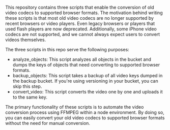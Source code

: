 This repository contains three scripts that enable the conversion of old video codecs to supported browser formats. The motivation behind writing these scripts is that most old video codecs are no longer supported by recent browsers or video players. Even legacy browsers or players that used flash players are now deprecated. Additionally, some iPhone video codecs are not supported, and we cannot always expect users to convert videos themselves.

The three scripts in this repo serve the following purposes:

  - analyze_objects: This script analyzes all objects in the bucket and dumps the keys of objects that need converting to supported browser formats.
  - backup_objects: This script takes a backup of all video keys dumped in the backup bucket. If you're using versioning in your bucket, you can skip this step.
  - convert_video: This script converts the video one by one and uploads it to the same key.

The primary functionality of these scripts is to automate the video conversion process using FFMPEG within a node environment. By doing so, you can easily convert your old video codecs to supported browser formats without the need for manual conversion.